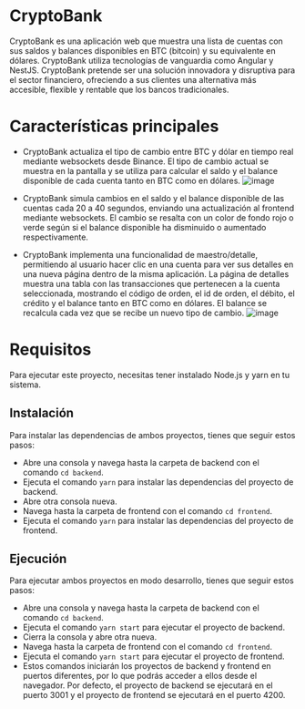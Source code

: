 # CryptoBank
CryptoBank es una aplicación web que muestra una lista de cuentas con sus saldos y balances disponibles en BTC (bitcoin) y su equivalente en dólares. CryptoBank utiliza tecnologías de vanguardia como Angular y NestJS. CryptoBank pretende ser una solución innovadora y disruptiva para el sector financiero, ofreciendo a sus clientes una alternativa más accesible, flexible y rentable que los bancos tradicionales.
# Características principales
- CryptoBank actualiza el tipo de cambio entre BTC y dólar en tiempo real mediante websockets desde Binance. El tipo de cambio actual se muestra en la pantalla y se utiliza para calcular el saldo y el balance disponible de cada cuenta tanto en BTC como en dólares.
![image](https://github.com/vladern/crypto-bank/assets/17649603/75004975-0f3c-4deb-821e-6b7a11f0c2ac)

- CryptoBank simula cambios en el saldo y el balance disponible de las cuentas cada 20 a 40 segundos, enviando una actualización al frontend mediante websockets. El cambio se resalta con un color de fondo rojo o verde según si el balance disponible ha disminuido o aumentado respectivamente.
- CryptoBank implementa una funcionalidad de maestro/detalle, permitiendo al usuario hacer clic en una cuenta para ver sus detalles en una nueva página dentro de la misma aplicación. La página de detalles muestra una tabla con las transacciones que pertenecen a la cuenta seleccionada, mostrando el código de orden, el id de orden, el débito, el crédito y el balance tanto en BTC como en dólares. El balance se recalcula cada vez que se recibe un nuevo tipo de cambio.
![image](https://github.com/vladern/crypto-bank/assets/17649603/613e1c99-33b3-4704-9d4f-2462e18cb04a)

# Requisitos
Para ejecutar este proyecto, necesitas tener instalado Node.js y yarn en tu sistema.

## Instalación
Para instalar las dependencias de ambos proyectos, tienes que seguir estos pasos:

- Abre una consola y navega hasta la carpeta de backend con el comando `cd backend`.
- Ejecuta el comando `yarn` para instalar las dependencias del proyecto de backend.
- Abre otra consola nueva.
- Navega hasta la carpeta de frontend con el comando `cd frontend`.
- Ejecuta el comando `yarn` para instalar las dependencias del proyecto de frontend.
## Ejecución
Para ejecutar ambos proyectos en modo desarrollo, tienes que seguir estos pasos:

- Abre una consola y navega hasta la carpeta de backend con el comando `cd backend`.
- Ejecuta el comando `yarn start` para ejecutar el proyecto de backend.
- Cierra la consola y abre otra nueva.
- Navega hasta la carpeta de frontend con el comando `cd frontend`.
- Ejecuta el comando `yarn start` para ejecutar el proyecto de frontend.
- Estos comandos iniciarán los proyectos de backend y frontend en puertos diferentes, por lo que podrás acceder a ellos desde el navegador. Por defecto, el proyecto de backend se ejecutará en el puerto 3001 y el proyecto de frontend se ejecutará en el puerto 4200.
